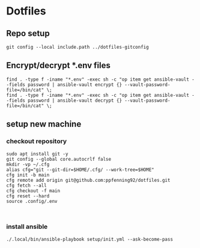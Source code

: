 # Dotfiles


## Repo setup
```shell
git config --local include.path ../dotfiles-gitconfig 
```
## Encrypt/decrypt *.env files
```shell
find . -type f -iname "*.env" -exec sh -c "op item get ansible-vault --fields password | ansible-vault encrypt {} --vault-password-file=/bin/cat" \; 
find . -type f -iname "*.env" -exec sh -c "op item get ansible-vault --fields password | ansible-vault decrypt {} --vault-password-file=/bin/cat" \; 
```

 
## setup new machine
### checkout repository
```shell
sudo apt install git -y
git config --global core.autocrlf false
mkdir -vp ~/.cfg
alias cfg="git --git-dir=$HOME/.cfg/ --work-tree=$HOME"
cfg init -b main
cfg remote add origin git@github.com:ppfenning92/dotfiles.git
cfg fetch --all
cfg checkout -f main
cfg reset --hard
source .config/.env



```
### install ansible
```shell
./.local/bin/ansible-playbook setup/init.yml --ask-become-pass
```
